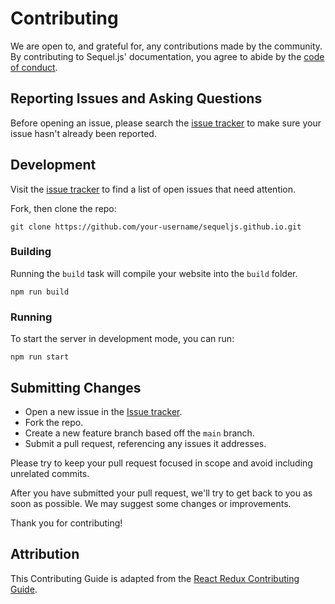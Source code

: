 # Contributing

We are open to, and grateful for, any contributions made by the community. By
contributing to Sequel.js' documentation, you agree to abide by the
[code of conduct](https://github.com/sequeljs/sequeljs.github.io/blob/main/CODE_OF_CONDUCT.md).

## Reporting Issues and Asking Questions

Before opening an issue, please search the
[issue tracker](https://github.com/sequeljs/sequeljs.github.io/issues) to make
sure your issue hasn't already been reported.

## Development

Visit the [issue tracker](https://github.com/sequeljs/sequeljs.github.io/issues)
to find a list of open issues that need attention.

Fork, then clone the repo:

```shell
git clone https://github.com/your-username/sequeljs.github.io.git
```

### Building

Running the `build` task will compile your website into the `build` folder.

```shell
npm run build
```

### Running

To start the server in development mode, you can run:

```shell
npm run start
```

## Submitting Changes

- Open a new issue in the
  [Issue tracker](https://github.com/sequeljs/sequeljs.github.io/issues).
- Fork the repo.
- Create a new feature branch based off the `main` branch.
- Submit a pull request, referencing any issues it addresses.

Please try to keep your pull request focused in scope and avoid including
unrelated commits.

After you have submitted your pull request, we'll try to get back to you as soon
as possible. We may suggest some changes or improvements.

Thank you for contributing!

## Attribution

This Contributing Guide is adapted from the
[React Redux Contributing Guide](https://github.com/reduxjs/react-redux/blob/main/CONTRIBUTING.md).
